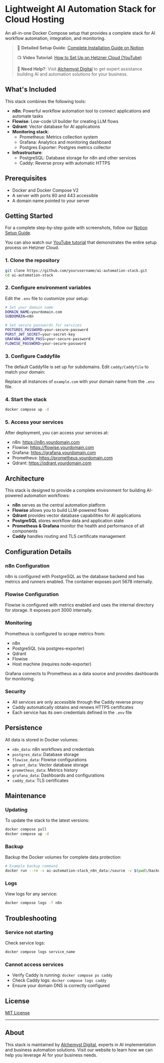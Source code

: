 # Lightweight AI Automation Stack for Cloud Hosting

An all-in-one Docker Compose setup that provides a complete stack for AI workflow automation, integration, and monitoring.

> 🔗 **Detailed Setup Guide**: [Complete Installation Guide on Notion](https://liberating-galley-48d.notion.site/Installing-N8N-Flowise-w-Qdrant-monitoring-with-Prometheus-Grafana-on-Hetzner-Cloud-1b3cf2b3a53980d39ae8f38a121a33fd?pvs=4)
> 
> 📺 **Video Tutorial**: [How to Set Up on Hetzner Cloud (YouTube)](link-to-be-determined)
> 
> 🧪 **Need Help?**: Visit [Alchemyst Digital](https://alchemyst.digital) to get expert assistance building AI and automation solutions for your business.

## What's Included

This stack combines the following tools:

- **n8n**: Powerful workflow automation tool to connect applications and automate tasks
- **Flowise**: Low-code UI builder for creating LLM flows
- **Qdrant**: Vector database for AI applications
- **Monitoring stack**:
  - Prometheus: Metrics collection system
  - Grafana: Analytics and monitoring dashboard
  - Postgres Exporter: Postgres metrics collector
- **Infrastructure**:
  - PostgreSQL: Database storage for n8n and other services
  - Caddy: Reverse proxy with automatic HTTPS

## Prerequisites

- Docker and Docker Compose V2
- A server with ports 80 and 443 accessible
- A domain name pointed to your server

## Getting Started

For a complete step-by-step guide with screenshots, follow our [Notion Setup Guide](https://liberating-galley-48d.notion.site/Installing-N8N-Flowise-w-Qdrant-monitoring-with-Prometheus-Grafana-on-Hetzner-Cloud-1b3cf2b3a53980d39ae8f38a121a33fd?pvs=4).

You can also watch our [YouTube tutorial](link-to-be-determined) that demonstrates the entire setup process on Hetzner Cloud.

### 1. Clone the repository

```bash
git clone https://github.com/yourusername/ai-automation-stack.git
cd ai-automation-stack
```

### 2. Configure environment variables

Edit the `.env` file to customize your setup:

```bash
# Set your domain name
DOMAIN_NAME=yourdomain.com
SUBDOMAIN=n8n

# Set secure passwords for services
POSTGRES_PASSWORD=your-secure-password
PGRST_JWT_SECRET=your-secret-key
GRAFANA_ADMIN_PASS=your-secure-password
FLOWISE_PASSWORD=your-secure-password
```

### 3. Configure Caddyfile

The default Caddyfile is set up for subdomains. Edit `caddy/Caddyfile` to match your domain:

Replace all instances of `example.com` with your domain name from the `.env` file.

### 4. Start the stack

```bash
docker compose up -d
```

### 5. Access your services

After deployment, you can access your services at:

- n8n: https://n8n.yourdomain.com
- Flowise: https://flowise.yourdomain.com
- Grafana: https://grafana.yourdomain.com
- Prometheus: https://prometheus.yourdomain.com
- Qdrant: https://qdrant.yourdomain.com

## Architecture

This stack is designed to provide a complete environment for building AI-powered automation workflows:

- **n8n** serves as the central automation platform
- **Flowise** allows you to build LLM-powered flows
- **Qdrant** provides vector database capabilities for AI applications
- **PostgreSQL** stores workflow data and application state
- **Prometheus & Grafana** monitor the health and performance of all components
- **Caddy** handles routing and TLS certificate management

## Configuration Details

### n8n Configuration

n8n is configured with PostgreSQL as the database backend and has metrics and runners enabled. The container exposes port 5678 internally.

### Flowise Configuration

Flowise is configured with metrics enabled and uses the internal directory for storage. It exposes port 3000 internally.

### Monitoring

Prometheus is configured to scrape metrics from:
- n8n
- PostgreSQL (via postgres-exporter)
- Qdrant
- Flowise
- Host machine (requires node-exporter)

Grafana connects to Prometheus as a data source and provides dashboards for monitoring.

### Security

- All services are only accessible through the Caddy reverse proxy
- Caddy automatically obtains and renews HTTPS certificates
- Each service has its own credentials defined in the `.env` file

## Persistence

All data is stored in Docker volumes:

- `n8n_data`: n8n workflows and credentials
- `postgres_data`: Database storage
- `flowise_data`: Flowise configurations
- `qdrant_data`: Vector database storage
- `prometheus_data`: Metrics history
- `grafana_data`: Dashboards and configurations
- `caddy_data`: TLS certificates

## Maintenance

### Updating

To update the stack to the latest versions:

```bash
docker compose pull
docker compose up -d
```

### Backup

Backup the Docker volumes for complete data protection:

```bash
# Example backup command
docker run --rm -v ai-automation-stack_n8n_data:/source -v $(pwd)/backups:/dest alpine tar czf /dest/n8n_backup.tar.gz -C /source .
```

### Logs

View logs for any service:

```bash
docker compose logs -f n8n
```

## Troubleshooting

### Service not starting

Check service logs:
```bash
docker compose logs service_name
```

### Cannot access services

- Verify Caddy is running: `docker compose ps caddy`
- Check Caddy logs: `docker compose logs caddy`
- Ensure your domain DNS is correctly configured

## License

[MIT License](LICENSE)

---

## About

This stack is maintained by [Alchemyst Digital](https://alchemyst.digital), experts in AI implementation and business automation solutions. Visit our website to learn how we can help you leverage AI for your business needs.
